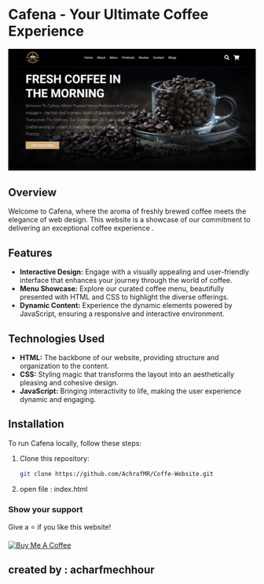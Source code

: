 # Cafena - Your Ultimate Coffee Experience
<p align="center">
  <img src="images/Coffe-Website.png" alt="Coffee Image">
</p>

## Overview
Welcome to Cafena, where the aroma of freshly brewed coffee meets the elegance of web design. This website is a showcase of our commitment to delivering an exceptional coffee experience .

## Features
- **Interactive Design:** Engage with a visually appealing and user-friendly interface that enhances your journey through the world of coffee.
- **Menu Showcase:** Explore our curated coffee menu, beautifully presented with HTML and CSS to highlight the diverse offerings.
- **Dynamic Content:** Experience the dynamic elements powered by JavaScript, ensuring a responsive and interactive environment.

## Technologies Used
- **HTML:** The backbone of our website, providing structure and organization to the content.
- **CSS:** Styling magic that transforms the layout into an aesthetically pleasing and cohesive design.
- **JavaScript:** Bringing interactivity to life, making the user experience dynamic and engaging.

## Installation
To run Cafena locally, follow these steps:

1. Clone this repository:
   ```bash
   git clone https://github.com/AchrafMR/Coffe-Website.git
2. open file : index.html

### Show your support

Give a ⭐ if you like this website!

<a href="https://www.buymeacoffee.com/achrafmechw" target="_blank"><img src="https://cdn.buymeacoffee.com/buttons/v2/default-violet.png" alt="Buy Me A Coffee" height= "60px" width= "217px" ></a>
## created by : acharfmechhour
